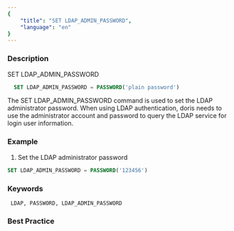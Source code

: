 ```yaml
---
{
    "title": "SET LDAP_ADMIN_PASSWORD",
    "language": "en"
}
---
```


<!--
Licensed to the Apache Software Foundation (ASF) under one
or more contributor license agreements.  See the NOTICE file
distributed with this work for additional information
regarding copyright ownership.  The ASF licenses this file
to you under the Apache License, Version 2.0 (the
"License"); you may not use this file except in compliance
with the License.  You may obtain a copy of the License at

  http://www.apache.org/licenses/LICENSE-2.0

Unless required by applicable law or agreed to in writing,
software distributed under the License is distributed on an
"AS IS" BASIS, WITHOUT WARRANTIES OR CONDITIONS OF ANY
KIND, either express or implied.  See the License for the
specific language governing permissions and limitations
under the License.
-->


### Description

SET LDAP_ADMIN_PASSWORD

```sql
  SET LDAP_ADMIN_PASSWORD = PASSWORD('plain password')
```

  The SET LDAP_ADMIN_PASSWORD command is used to set the LDAP administrator password. When using LDAP authentication, doris needs to use the administrator account and password to query the LDAP service for login user information.

### Example

1. Set the LDAP administrator password

```sql
SET LDAP_ADMIN_PASSWORD = PASSWORD('123456')
```

### Keywords

     LDAP, PASSWORD, LDAP_ADMIN_PASSWORD

### Best Practice
